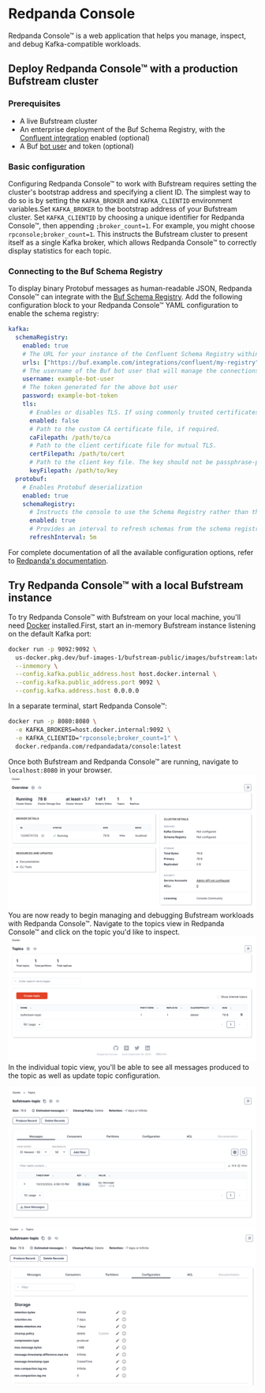 # Redpanda Console

Redpanda Console™ is a web application that helps you manage, inspect, and debug Kafka-compatible workloads.

## Deploy Redpanda Console™ with a production Bufstream cluster

### Prerequisites

- A live Bufstream cluster
- An enterprise deployment of the Buf Schema Registry, with the [Confluent integration](../../../bsr/kafka/manage-instances/) enabled (optional)
- A Buf [bot user](../../../bsr/admin/instance/bot-users/) and token (optional)

### Basic configuration

Configuring Redpanda Console™ to work with Bufstream requires setting the cluster's bootstrap address and specifying a client ID. The simplest way to do so is by setting the `KAFKA_BROKER` and `KAFKA_CLIENTID` environment variables.Set `KAFKA_BROKER` to the bootstrap address of your Bufstream cluster. Set `KAFKA_CLIENTID` by choosing a unique identifier for Redpanda Console™, then appending `;broker_count=1`. For example, you might choose `rpconsole;broker_count=1`. This instructs the Bufstream cluster to present itself as a single Kafka broker, which allows Redpanda Console™ to correctly display statistics for each topic.

### Connecting to the Buf Schema Registry

To display binary Protobuf messages as human-readable JSON, Redpanda Console™ can integrate with the [Buf Schema Registry](../../../bsr/). Add the following configuration block to your Redpanda Console™ YAML configuration to enable the schema registry:

```yaml
kafka:
  schemaRegistry:
    enabled: true
    # The URL for your instance of the Confluent Schema Registry within the Buf Schema Registry
    urls: ["https://buf.example.com/integrations/confluent/my-registry"]
    # The username of the Buf bot user that will manage the connections for your schema registry
    username: example-bot-user
    # The token generated for the above bot user
    password: example-bot-token
    tls:
      # Enables or disables TLS. If using commonly trusted certificates, you can enable TLS without specifying a CA.
      enabled: false
      # Path to the custom CA certificate file, if required.
      caFilepath: /path/to/ca
      # Path to the client certificate file for mutual TLS.
      certFilepath: /path/to/cert
      # Path to the client key file. The key should not be passphrase-protected.
      keyFilepath: /path/to/key
  protobuf:
    # Enables Protobuf deserialization
    enabled: true
    schemaRegistry:
      # Instructs the console to use the Schema Registry rather than the local filesystem for deserialization
      enabled: true
      # Provides an interval to refresh schemas from the schema registry.
      refreshInterval: 5m
```

For complete documentation of all the available configuration options, refer to [Redpanda's documentation](https://docs.redpanda.com/current/console/config/configure-console/).

## Try Redpanda Console™ with a local Bufstream instance

To try Redpanda Console™ with Bufstream on your local machine, you'll need [Docker](https://docs.docker.com/engine/install/) installed.First, start an in-memory Bufstream instance listening on the default Kafka port:

```bash
docker run -p 9092:9092 \
  us-docker.pkg.dev/buf-images-1/bufstream-public/images/bufstream:latest \
  --inmemory \
  --config.kafka.public_address.host host.docker.internal \
  --config.kafka.public_address.port 9092 \
  --config.kafka.address.host 0.0.0.0
```

In a separate terminal, start Redpanda Console™:

```bash
docker run -p 8080:8080 \
  -e KAFKA_BROKERS=host.docker.internal:9092 \
  -e KAFKA_CLIENTID="rpconsole;broker_count=1" \
  docker.redpanda.com/redpandadata/console:latest
```

Once both Bufstream and Redpanda Console™ are running, navigate to `localhost:8080` in your browser.![Redpanda Console home screen](../../../images/bufstream/integrations/rpconsole-home.png)You are now ready to begin managing and debugging Bufstream workloads with Redpanda Console™. Navigate to the topics view in Redpanda Console™ and click on the topic you'd like to inspect.![Redpanda Console all topics view](../../../images/bufstream/integrations/rpconole-topicview.png)In the individual topic view, you'll be able to see all messages produced to the topic as well as update topic configuration.

![Redpanda Console topic inspect](../../../images/bufstream/integrations/rpconsole-inspect-topic.png) ![Redpanda Console configure topic](../../../images/bufstream/integrations/rpconsole-config-topic.png)
